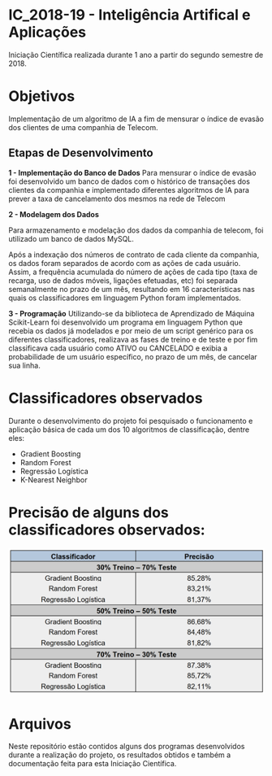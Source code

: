 # IC_2018-19 - Inteligência Artifical e Aplicações

Iniciação Científica realizada durante 1 ano a partir do segundo semestre de 2018.


# Objetivos

Implementação de um algoritmo de IA a fim de mensurar o índice de evasão dos clientes de uma companhia de Telecom.

## Etapas de Desenvolvimento

**1 - Implementação do Banco de Dados**
	Para mensurar o índice de evasão foi desenvolvido um banco de dados com o histórico de transações dos clientes da companhia e implementado diferentes algoritmos de IA para prever a taxa de cancelamento dos mesmos na rede de Telecom

**2 - Modelagem dos Dados**

Para armazenamento e modelação dos dados da companhia de telecom, foi utilizado um banco de dados MySQL.

Após a indexação dos números de contrato de cada cliente da companhia, os dados foram separados de acordo com as ações de cada usuário. Assim, a frequência acumulada do número de ações de cada tipo (taxa de recarga, uso de dados móveis, ligações efetuadas, etc) foi separada semanalmente no prazo de um mês, resultando em 16 características nas quais os classificadores em linguagem Python foram implementados.

**3 - Programação**
Utilizando-se da biblioteca de Aprendizado de Máquina Scikit-Learn foi desenvolvido um programa em linguagem Python que recebia os dados já modelados e por meio de um script genérico para os diferentes classificadores, realizava as fases de treino e de teste e por fim classificava cada usuário como ATIVO ou CANCELADO e exibia a probabilidade de um usuário específico, no prazo de um mês, de cancelar sua linha.




# Classificadores observados

Durante o desenvolvimento do projeto foi pesquisado o funcionamento e aplicação básica de cada um dos 10 algoritmos de classificação, dentre eles:

- Gradient Boosting
- Random Forest
- Regressão Logística
- K-Nearest Neighbor

# Precisão de alguns dos classificadores observados:

![](imagens/precisao_treino_teste.PNG)

# Arquivos

Neste repositório estão contidos alguns dos programas desenvolvidos durante a realização do projeto, os resultados obtidos e também a documentação feita para esta Iniciação Científica.
